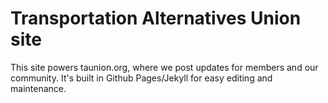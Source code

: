 # Transportation Alternatives Union site

This site powers taunion.org, where we post updates for members and our community. It's built in Github Pages/Jekyll for easy editing and maintenance. 
